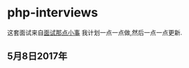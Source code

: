 # php-interviews
这套面试来自[面试那点小事](http://www.zhaoyafei.cn/content.html?id=29)
我计划一点一点做,然后一点一点更新.
## 5月8日2017年
